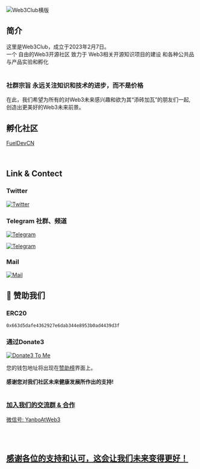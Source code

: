 ![Web3Club横版](https://github.com/Web3-Club/.github/assets/76860915/875d7fe1-a3b6-4351-ad18-51b056c464cc)

</h1>


## 简介


这里是Web3Club，成立于2023年2月7日。<br>
一个 自由的Web3开源社区 致力于 Web3相关开源知识项目的建设 和各种公共品与产品实验和孵化 <br>
<br>



### 社群宗旨 永远关注知识和技术的进步，而不是价格



在此，我们希望为所有的对Web3未来感兴趣和欲为其“添砖加瓦”的朋友们一起,<br>
创造出更美好的Web3未来前景。

## 孵化社区
[FuelDevCN](https://github.com/FuelDevCN)


<br>

## Link & Contect

### Twitter
[![Twitter](https://img.shields.io/badge/@Web3Club-1DA1F2?style=for-the-badge&logo=twitter&logoColor=white)](https://twitter.com/Web3ClubCN)

### Telegram 社群、频道
[![Telegram](https://img.shields.io/badge/@Web3Club社群-2CA5E0?style=for-the-badge&logo=telegram&logoColor=white)](https://t.me/Web3ClubCN)

[![Telegram](https://img.shields.io/badge/@Web3Club频道-2CA5E0?style=for-the-badge&logo=telegram&logoColor=white)](https://t.me/Web3Club_Channel)


### Mail
[![Mail](https://img.shields.io/badge/web3clubCN@outlook.com-0078D4?style=for-the-badge&logo=microsoft-outlook&logoColor=white)](mailto:web3clubCN@outlook.com)






## 💐 赞助我们 
### ERC20
`0x663d5dafe4362927e6dab344e8953b0ad4439d3f`

### 通过Donate3


<a href="https://www.donate3.xyz/donateTo?cid=bafkreif5ecvwp7vanir2geib43nws7zvaac46rvlryzwwm47knutcv6xee" target="_blank"><img src="https://www.donate3.xyz/Donate3ToMe.svg" alt="Donate3 To Me"></a>



您的钱包地址将出现在[赞助榜](https://github.com/Web3-Club/Sponsor)界面上。<br>  
**感谢您对我们社区未来健康发展所作出的支持!**



# [](https://github.com/Web3-Club/Intro./blob/main/Join%20club.md) 

<a href="https://github.com/Web3-Club/Intro./blob/main/Join%20club.md" target=_blank>
  


### 加入我们的交流群 & 合作
微信号: YanboAtWeb3


<br>
<br>

## 感谢各位的支持和认可，这会让我们未来变得更好！
  
  
 
